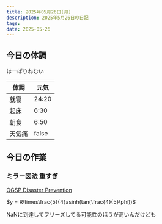 ```yaml
---
title: 2025年05月26日(月)
description: 2025年5月26日の日記
tags: 
date: 2025-05-26
---
```


## 今日の体調
はーばりねむい

| 体調  | 元気    |
| --- | ----- |
| 就寝  | 24:20 |
| 起床  | 6:30  |
| 朝食  | 6:50  |
| 天気痛 | false |

## 今日の作業
### ミラー図法 重すぎ
[OGSP Disaster Prevention](../../okayugroup/OGSP/application/disaster-prevention/OGSP%20Disaster%20Prevention.md)

$y = R\times\frac{5}{4}asinh(tan(\frac{4}{5}\phi))$

NaNに到達してフリーズしてる可能性のほうが高いんだけども